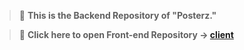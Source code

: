 > 🧩 **This is the Backend Repository of "Posterz."**

> 🪸 **Click here to open Front-end Repository -> [client](https://github.com/thecodophile/ecommerce-client)**
